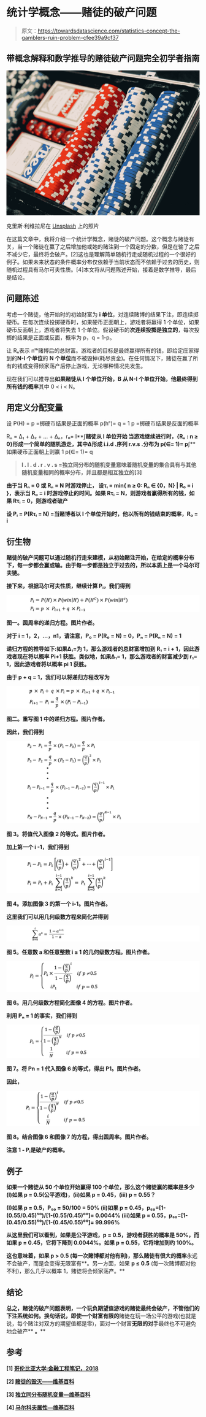 # 统计学概念——赌徒的破产问题

> 原文：<https://towardsdatascience.com/statistics-concept-the-gamblers-ruin-problem-cfee39a9cf37>

## 带概念解释和数学推导的赌徒破产问题完全初学者指南

![](img/da5c6ab751619e9b9bfc186cb0bfc22d.png)

克里斯·利维拉尼在 [Unsplash](https://unsplash.com/) 上的照片

在这篇文章中，我将介绍一个统计学概念，赌徒的破产问题。这个概念与赌徒有关，当一个赌徒在赢了之后增加他或她的赌注到一个固定的分数，但是在输了之后不减少它，最终将会破产。[2]这也是理解简单随机行走或随机过程的一个很好的例子。如果未来状态的条件概率分布仅依赖于当前状态而不依赖于过去的历史，则随机过程具有马尔可夫性质。[4]本文将从问题陈述开始，接着是数学推导，最后是结论。

## 问题陈述

考虑一个赌徒，他开始时的初始财富为 **i 单位**，对连续赌博的结果下注，即连续掷硬币。在每次连续投掷硬币时，如果硬币正面朝上，游戏者将赢得 1 个单位，如果硬币反面朝上，游戏者将失去 1 个单位。假设硬币的**次连续投掷是独立的**，每次投掷的结果是正面或反面，概率为 p，q = 1-p。

让 Rₙ表示 nᵗʰ赌博后的总财富。游戏者的目标是最终赢得所有的钱，即给定庄家得到的**N-I 个单位**的 **N 个单位**而不被毁掉(耗尽资金)。在任何情况下，赌徒在赢了所有的钱或变得倾家荡产后停止游戏，无论哪种情况先发生。

现在我们可以推导出**如果赌徒从 I 个单位开始，B 从 N-I 个单位开始，他最终得到所有钱的概率**其中 0 < i < N。

## 用定义分配变量

设 P(H) = p =掷硬币结果是正面的概率
p(hᶜ)= q = 1 p =掷硬币结果是反面的概率

Rₙ = ∆₁ + ∆₂ + … + ∆ₙ，r₀= I**∫**赌徒从 I 单位开始
当游戏继续进行时，{Rₙ : n ≥ 0}形成一个简单的随机游走，其中∆形成 i.i.d .序列 r.v.s .分布为
p(∈= 1)= p**∫**如果硬币正面朝上则赢 1
p(∈= 1)= q

> **I . I . d . r . v . s =独立同分布的随机变量意味着随机变量的集合具有与其他随机变量相同的概率分布，并且都是相互独立的[3]**

**由于当 Rₙ = 0 或 Rₙ = N 时游戏停止，
设τᵢ = min{ n ≥ 0: Rₙ ∈ {0，N} | R₀ = i }，表示当 R₀ = i 时游戏停止的时间。如果 Rτᵢ = N，则游戏者赢得所有的钱，如果 Rτᵢ = 0，则游戏者破产**

**设 Pᵢ = P(Rτᵢ = N) =当赌博者以 I 个单位开始时，他以所有的钱结束的概率，R₀ = i**

## **衍生物**

**赌徒的破产问题可以通过随机行走来建模，从初始赌注开始，在给定的概率分布下，每一步都会赢或输。由于每一步都是独立于过去的，所以本质上是一个马尔可夫链。**

**接下来，根据马尔可夫性质，继续计算 Pᵢ，我们得到**

**![](img/73bb9d0ca8679b466f7b0645730a448e.png)**

**图一。圆周率的递归方程。图片作者。**

**对于 i = 1，2，…，n1，请注意，P₀ = P(R₀ = N) = 0，Pₙ = P(Rₙ = N) = 1**

**递归方程的推导如下:如果∆₁=为 1，那么游戏者的总财富增加到 R₁ = i + 1，因此游戏者现在将以概率 Pi+1 获胜。类似地，如果∆₁= 1，那么游戏者的财富减少到 r₁= 1，因此游戏者将以概率 pi 1 获胜。**

**由于 p + q = 1，我们可以将递归方程改写为**

**![](img/d9e522d1df301e4521059ce34fc7efc2.png)**

**图二。重写图 1 中的递归方程。图片作者。**

**因此，我们得到**

**![](img/799b8af3adb6f7a2ef15c4b88b0d03ea.png)**

**图 3。将值代入图像 2 的等式。图片作者。**

**加上第一个 i -1，我们得到**

**![](img/73ea719bd7b03b33251c1c94dad55ee7.png)**

**图 4。添加图像 3 的第一个 i-1。图片作者。**

**这里我们可以用几何级数方程来简化并得到**

**![](img/fc3509b474893a6bb5fda11021153e9a.png)**

**图 5。任意数 a 和任意整数 i ≥ 1 的几何级数方程。图片作者。**

**![](img/d4f7872b1fa39016285ba70ffd4b1c6d.png)**

**图 6。用几何级数方程简化图像 4 的方程。图片作者。**

**利用 Pₙ = 1 的事实，我们得到**

**![](img/c6b7416acd5a586575b0fcce75c09e1e.png)**

**图 7。将 Pn = 1 代入图像 6 的等式，得出 P1。图片作者。**

**因此，**

**![](img/ac8a74f80fad22cfc83a7a6adcd5a40b.png)**

**图 8。结合图像 6 和图像 7 的方程，得出圆周率。图片作者。**

**注意 1 - Pᵢ是破产的概率。**

## **例子**

**如果一个赌徒从 50 个单位开始赢得 100 个单位，那么这个赌徒赢的概率是多少(I)如果 p = 0.5(公平游戏)，(ii)如果 p = 0.45，(iii) p = 0.55？**

**(I)如果 p = 0.5，P₅₀ = 50/100 = 50%
(ii)如果 p = 0.45，p₅₀=[1-(0.55/0.45)⁵⁰)/[1-(0.55/0.45)⁰⁰]= 0.0044%
(iii)如果 p = 0.55，p₅₀=[1-(0.45/0.55)⁵⁰)/[1-(0.45/0.55)⁰⁰]= 99.996%**

**从这里我们可以看到，如果是公平游戏，p = 0.5，游戏者获胜的概率是 50%，而如果 p = 0.45，它将下降到 0.0044%。如果 p = 0.55，它将增加到约 100%。**

**这也意味着，如果 **p > 0.5** (每一次赌博都对他有利)，那么赌徒有很大的概率**永远不会破产，而是会变得无限富有**。另一方面，如果 **p ≤ 0.5** (每一次赌博都对他不利)，那么几乎以概率 1，赌徒将会倾家荡产。**

## **结论**

**总之，赌徒的破产问题表明，一个玩负期望值游戏的赌徒最终会破产，不管他们的下注系统如何。换句话说，即使一个财富有限的**赌徒在玩一场公平的游戏(也就是说，每个赌注对双方的期望值都是零)，面对一个财富**无限的对手**最终也不可避免地会破产** **。****

## **参考**

**[1] [哥伦比亚大学:金融工程笔记，2018](http://www.columbia.edu/~ks20/FE-Notes/4700-07-Notes-GR.pdf)**

**[2] [赌徒的毁灭——维基百科](https://en.wikipedia.org/wiki/Gambler%27s_ruin)**

**[3] [独立同分布随机变量—维基百科](https://en.wikipedia.org/wiki/Independent_and_identically_distributed_random_variables)**

**[4] [马尔科夫属性—维基百科](https://en.wikipedia.org/wiki/Markov_property)**